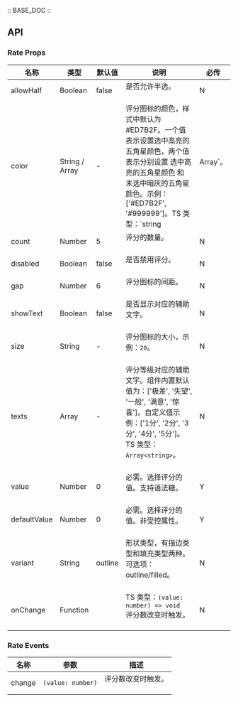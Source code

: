:: BASE_DOC ::

## API
### Rate Props

名称 | 类型 | 默认值 | 说明 | 必传
-- | -- | -- | -- | --
allowHalf | Boolean | false | 是否允许半选。<br/><br/> | N
color | String / Array | - | 评分图标的颜色，样式中默认为 #ED7B2F。一个值表示设置选中高亮的五角星颜色，两个值表示分别设置 选中高亮的五角星颜色 和 未选中暗灰的五角星颜色。示例：['#ED7B2F', '#999999']。TS 类型：`string | Array<string>`。<br/><br/> | N
count | Number | 5 | 评分的数量。<br/><br/> | N
disabled | Boolean | false | 是否禁用评分。<br/><br/> | N
gap | Number | 6 | 评分图标的间距。<br/><br/> | N
showText | Boolean | false | 是否显示对应的辅助文字。<br/><br/> | N
size | String | - | 评分图标的大小，示例：`20`。<br/><br/> | N
texts | Array | - | 评分等级对应的辅助文字。组件内置默认值为：['极差', '失望', '一般', '满意', '惊喜']。自定义值示例：['1分', '2分', '3分', '4分', '5分']。TS 类型：`Array<string>`。<br/><br/> | N
value | Number | 0 | 必需。选择评分的值。支持语法糖。<br/><br/> | Y
defaultValue | Number | 0 | 必需。选择评分的值。非受控属性。<br/><br/> | Y
variant | String | outline | 形状类型，有描边类型和填充类型两种。可选项：outline/filled。<br/><br/> | N
onChange | Function |  | TS 类型：`(value: number) => void`<br/>评分数改变时触发。<br/><br/> | N

### Rate Events

名称 | 参数 | 描述
-- | -- | --
change | `(value: number)` | 评分数改变时触发。<br/><br/>
